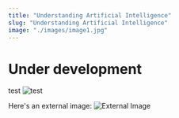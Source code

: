 ```yaml
---
title: "Understanding Artificial Intelligence"
slug: "Understanding Artificial Intelligence"
image: "./images/image1.jpg"
---
```


# Under development
test
![test](/MSc_AI_eportfolio/images/image1.jpg)

Here's an external image:
![External Image](https://letsenhance.io/static/73136da51c245e80edc6ccfe44888a99/396e9/MainBefore.jpg)
